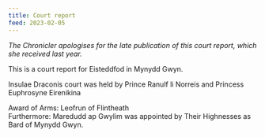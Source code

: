 ```yaml
---
title: Court report
feed: 2023-02-05
---
```


_The Chronicler apologises for the late publication of this court report,
which she received last year._

This is a court report for Eisteddfod in Mynydd Gwyn.

Insulae Draconis court was held by Prince Ranulf li Norreis and
Princess Euphrosyne Eirenikina

Award of Arms: Leofrun of Flintheath  
Furthermore: Maredudd ap Gwylim was appointed by Their Highnesses as
Bard of Mynydd Gwyn.
